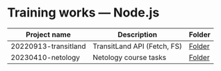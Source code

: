 # Training works — Node.js

| Project name          | Description                  | Folder
| --------------------- | ---------------------------- | --------------------------------
| 20220913-transitland  | TransitLand API (Fetch, FS)  | [Folder](./20220913-transitland)
| 20230410-netology     | Netology course tasks        | [Folder](./20230410-netology)
